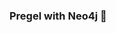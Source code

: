 ### Pregel with Neo4j 🚀



































































































































 

















































































































































































































































































































































